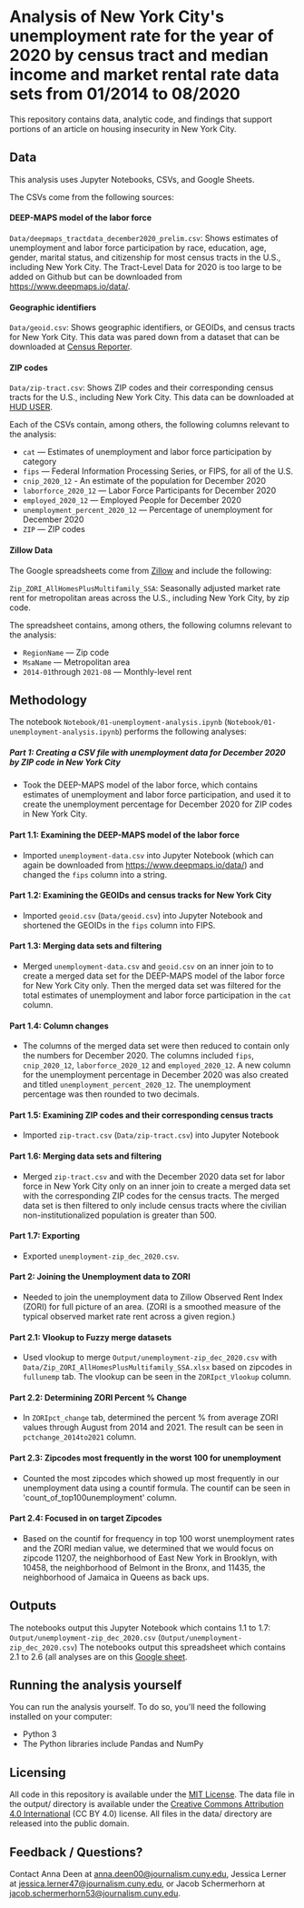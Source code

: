 # Analysis of New York City's unemployment rate for the year of 2020 by census tract and median income and market rental rate data sets from 01/2014 to 08/2020

This repository contains data, analytic code, and findings that support portions of an  article on housing insecurity in New York City.

## Data

This analysis uses Jupyter Notebooks, CSVs, and Google Sheets.

The CSVs come from the following sources:

#### DEEP-MAPS model of the labor force

`Data/deepmaps_tractdata_december2020_prelim.csv`: Shows estimates of unemployment and labor force participation by race, education, age, gender, marital status, and citizenship for most census tracts in the U.S., including New York City. The Tract-Level Data for 2020 is too large to be added on Github but can be downloaded from https://www.deepmaps.io/data/.

#### Geographic identifiers

`Data/geoid.csv`: Shows geographic identifiers, or GEOIDs, and census tracts for New York City. This data was pared down from a dataset that can be downloaded at [Census Reporter](https://censusreporter.org/data/table/?table=B03002&geo_ids=140|16000US3651000).

#### ZIP codes

`Data/zip-tract.csv`: Shows ZIP codes and their corresponding census tracts for the U.S., including New York City. This data can be downloaded at [HUD USER](https://www.huduser.gov/portal/datasets/usps_crosswalk.html).

Each of the CSVs contain, among others, the following columns relevant to the analysis:

- `cat` — Estimates of unemployment and labor force participation by category
- `fips` — Federal Information Processing Series, or FIPS, for all of the U.S.
- `cnip_2020_12` - An estimate of the population for December 2020
- `laborforce_2020_12` — Labor Force Participants for December 2020
- `employed_2020_12` — Employed People for December 2020
- `unemployment_percent_2020_12` — Percentage of unemployment for December 2020
- `ZIP` — ZIP codes

#### Zillow Data
The Google spreadsheets come from [Zillow](https://www.zillow.com/research/data/) and include the following:

`Zip_ZORI_AllHomesPlusMultifamily_SSA`: Seasonally adjusted market rate rent for metropolitan areas across the U.S., including New York City, by zip code.

The spreadsheet contains, among others, the following columns relevant to the analysis:

- `RegionName` — Zip code
- `MsaName` — Metropolitan area
- `2014-01`through `2021-08` — Monthly-level rent

## Methodology

The notebook `Notebook/01-unemployment-analysis.ipynb` (`Notebook/01-unemployment-analysis.ipynb`) performs the following analyses:

##### Part 1: Creating a CSV file with unemployment data for December 2020 by ZIP code in New York City

- Took the DEEP-MAPS model of the labor force, which contains estimates of unemployment and labor force participation, and used it to create the unemployment percentage for December 2020 for ZIP codes in New York City.

#### Part 1.1: Examining the DEEP-MAPS model of the labor force
- Imported `unemployment-data.csv` into Jupyter Notebook (which can again be downloaded from https://www.deepmaps.io/data/) and changed the `fips` column into a string.

#### Part 1.2: Examining the GEOIDs and census tracks for New York City
- Imported `geoid.csv` (`Data/geoid.csv`) into Jupyter Notebook and shortened the GEOIDs in the `fips` column into FIPS.

#### Part 1.3: Merging data sets and filtering
- Merged `unemployment-data.csv` and `geoid.csv` on an inner join to to create a merged data set for the DEEP-MAPS model of the labor force for New York City only. Then the merged data set was filtered for the total estimates of unemployment and labor force participation in the `cat` column.

#### Part 1.4: Column changes
- The columns of the merged data set were then reduced to contain only the numbers for December 2020. The columns included `fips`, `cnip_2020_12`, `laborforce_2020_12` and `employed_2020_12`. A new column for the unemployment percentage in December 2020 was also created and titled `unemployment_percent_2020_12`. The unemployment percentage was then rounded to two decimals.

#### Part 1.5: Examining ZIP codes and their corresponding census tracts
- Imported `zip-tract.csv` (`Data/zip-tract.csv`) into Jupyter Notebook

#### Part 1.6: Merging data sets and filtering
- Merged `zip-tract.csv` and with the December 2020 data set for labor force in New York City only on an inner join to create a merged data set with the corresponding ZIP codes for the census tracts. The merged data set is then filtered to only include census tracts where the civilian non-institutionalized population is greater than 500.

#### Part 1.7: Exporting
- Exported `unemployment-zip_dec_2020.csv`.

#### Part 2: Joining the Unemployment data to ZORI
- Needed to join the unemployment data to Zillow Observed Rent Index (ZORI) for full picture of an area. (ZORI is a smoothed measure of the typical observed market rate rent across a given region.)

#### Part 2.1: Vlookup to Fuzzy merge datasets
- Used vlookup to merge `Output/unemployment-zip_dec_2020.csv` with `Data/Zip_ZORI_AllHomesPlusMultifamily_SSA.xlsx` based on zipcodes in `fullunemp` tab. The vlookup can be seen in the `ZORIpct_Vlookup` column.

#### Part 2.2: Determining ZORI Percent % Change
- In `ZORIpct_change` tab, determined the percent % from average ZORI values through August from 2014 and 2021. The result can be seen in `pctchange_2014to2021` column.

#### Part 2.3: Zipcodes most frequently in the worst 100 for unemployment
- Counted the most zipcodes which showed up most frequently in our unemployment data using a countif formula. The countif can be seen in 'count_of_top100unemployment' column.

#### Part 2.4: Focused in on target Zipcodes
- Based on the countif for frequency in top 100 worst unemployment rates and the ZORI median value, we determined that we would focus on zipcode 11207, the neighborhood of East New York in Brooklyn, with 10458, the neighborhood of Belmont in the Bronx, and 11435, the neighborhood of Jamaica in Queens as back ups.



## Outputs

The notebooks output this Jupyter Notebook which contains 1.1 to 1.7: `Output/unemployment-zip_dec_2020.csv` (`Output/unemployment-zip_dec_2020.csv`)
The notebooks output this spreadsheet which contains 2.1 to 2.6 (all analyses are on this [Google sheet](`https://docs.google.com/spreadsheets/d/1PV6VLQCc8OjDQaQYwmTnZX43krsblKHOzeeOh8_C78A/edit?usp=sharing`).


## Running the analysis yourself

You can run the analysis yourself. To do so, you'll need the following installed on your computer:

- Python 3
- The Python libraries include Pandas and NumPy

## Licensing

All code in this repository is available under the [MIT License](https://opensource.org/licenses/MIT). The data file in the output/ directory is available under the [Creative Commons Attribution 4.0 International](https://creativecommons.org/licenses/by/4.0/) (CC BY 4.0) license. All files in the data/ directory are released into the public domain.

## Feedback / Questions?

Contact Anna Deen at anna.deen00@journalism.cuny.edu, Jessica Lerner at jessica.lerner47@journalism.cuny.edu, or Jacob Schermerhorn at jacob.schermerhorn53@journalism.cuny.edu.
